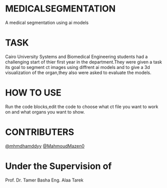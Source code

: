  # MEDICALSEGMENTATION
A medical segmentation using ai models
# TASK
Cairo University Systems and Biomedical Engineering students had a challenging start of thier first year in the department.They were given a task its goal to segment ct images using diffrent ai models  and to give a 3d visualization of the organ,they also were asked to evaluate the models.
# HOW TO USE
Run the code blocks,edit the code to choose what ct file you want to work on and what organs you want to show.
# CONTRIBUTERS
[@mhmdhamddyy](https://github.com/mohamedhamdy9707-byte)
[@MahmoudMazen0]([https://github.com/mohamedhamdy9707-byte](https://github.com/MahmoudMazen0))
# Under the Supervision of
Prof. Dr. Tamer Basha
Eng. Alaa Tarek
